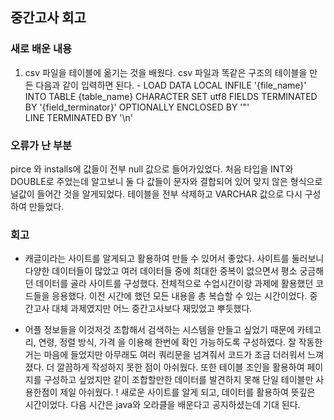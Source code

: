 ## 중간고사 회고
### 새로 배운 내용
1. csv 파일을 테이블에 옮기는 것을 배웠다. csv 파일과 똑같은 구조의 테이블을 만든 다음과 같이 입력하면 된다.
            -  LOAD DATA LOCAL INFILE '{file_name}'
                INTO TABLE {table_name}
                CHARACTER SET utf8
                FIELDS
                TERMINATED BY '{field_terminator}' 
                OPTIONALLY ENCLOSED BY '"'  
                LINE TERMINATED BY '\n'

### 오류가 난 부분
pirce 와 installs에 값들이 전부 null 값으로 들어가있었다. 처음 타입을 INT와 DOUBLE로 주었는데 알고보니 둘 다 값들이 문자와 결합되어 있어 맞지 않은 형식으로 널값이 들어간 것을 알게되었다. 테이블을 전부 삭제하고 VARCHAR 값으로 다시 구성하여 만들었다. 

### 회고
+ 캐글이라는 사이트를 알게되고 활용하여 만들 수 있어서 좋았다. 사이트를 둘러보니 다양한 데이터들이 많았고 여러 데이터들 중에 최대한 중복이 없으면서 평소 궁금해던 데이터를 골라 사이트를 구성했다. 전체적으로 수업시간이랑 과제에 활용했던 코드들을 응용했다. 이전 시간에 했던 모든 내용을 총 복습할 수 있는 시간이었다. 중간고사 대체 과제였지만 어느 중간고사보다 재밌었고 뿌듯했다.
- 어플 정보들을 이것저것 조합해서 검색하는 시스템을 만들고 싶었기 때문에 카테고리, 연령, 정렬 방식, 가격 을 이용해 한번에 확인 가능하도록 구성하였다. 잘 작동한거는 마음에 들었지만 아무래도 여러 쿼리문을 넘겨줘서 코드가 조금 더러워서 느껴졌다. 더 깔끔하게 작성하지 못한 점이 아쉬웠다. 또한 테이블 조인을 활용하여 페이지를 구성하고 싶었지만 같이 조합할만한 데이터를 발견하지 못해 단일 테이블만 사용한점이 제일 아쉬웠다. 
! 새로운 사이트를 알게 되고, 데이터를 활용하여 뜻깊은 시간이었다. 다음 시간은 java와 오라클을 배운다고 공지하셨는데 기대 된다. 
